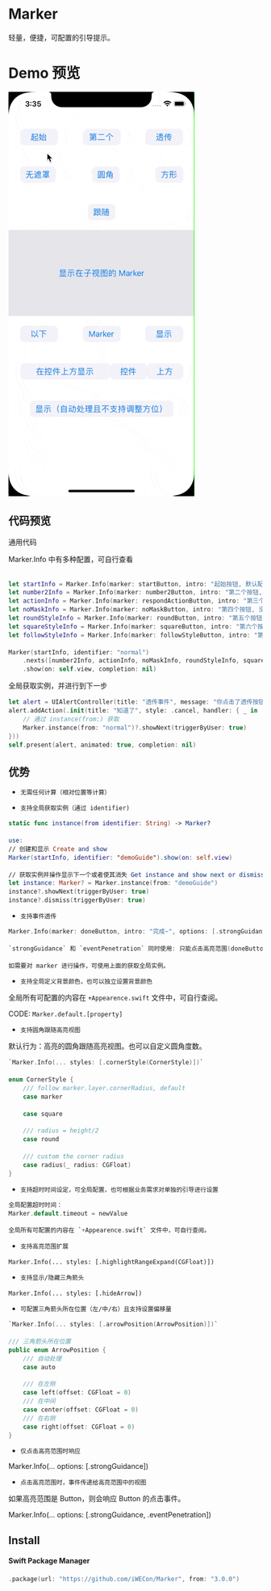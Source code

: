 # Marker

轻量，便捷，可配置的引导提示。

# Demo 预览

![Demo](Demo/preview.gif)

## 代码预览

通用代码

Marker.Info 中有多种配置，可自行查看

```swift
        
let startInfo = Marker.Info(marker: startButton, intro: "起始按钮, 默认配置, 最大宽度 320, 点击任意处进入下一个", styles: [.arrowPosition(.left(offset: 0))])
let number2Info = Marker.Info(marker: number2Button, intro: "第二个按钮, 默认配置", styles: [.arrowPosition(.right(offset: 0))])
let actionInfo = Marker.Info(marker: respondActionButton, intro: "第三个按钮, 可透传事件：仅点击高亮范围有效，且点击事，事件可以传递到按钮上（执行按钮的点击事件）并触发下一步事件", options: [.strongGuidance, .eventPenetration])
let noMaskInfo = Marker.Info(marker: noMaskButton, intro: "第四个按钮, 没有遮罩", styles: [.arrowPosition(.center(offset: 0)), .dimFrame(.zero)])
let roundStyleInfo = Marker.Info(marker: roundButton, intro: "第五个按钮, 圆角遮罩, 且高亮范围有 10px 的扩张", styles: [.cornerStyle(.round), .highlightRangeExpande(10)])
let squareStyleInfo = Marker.Info(marker: squareButton, intro: "第六个按钮, 方形遮罩", styles: [.cornerStyle(.square)])
let followStyleInfo = Marker.Info(marker: followStyleButton, intro: "第七个按钮, 跟随视图的风格, 视图是圆角就是圆角，方形就是方形, 高亮范围有 4px 的扩张", styles: [.cornerStyle(.marker), .highlightRangeExpande(4)])

Marker(startInfo, identifier: "normal")
    .nexts([number2Info, actionInfo, noMaskInfo, roundStyleInfo, squareStyleInfo, followStyleInfo])
    .show(on: self.view, completion: nil)
```

全局获取实例，并进行到下一步
```swift
let alert = UIAlertController(title: "透传事件", message: "你点击了透传按钮, 且按下`知道了`的时候会触发下一步引导", preferredStyle: .alert)
alert.addAction(.init(title: "知道了", style: .cancel, handler: { _ in
    // 通过 instance(from:) 获取
    Marker.instance(from: "normal")?.showNext(triggerByUser: true)
}))
self.present(alert, animated: true, completion: nil)
```


## 优势

* `无需任何计算（相对位置等计算）`

* `支持全局获取实例（通过 identifier)`

```swift
static func instance(from identifier: String) -> Marker?

use:
// 创建和显示 Create and show
Marker(startInfo, identifier: "demoGuide").show(on: self.view)

// 获取实例并操作显示下一个或者使其消失 Get instance and show next or dismiss
let instance: Marker? = Marker.instance(from: "demoGuide")
instance?.showNext(triggerByUser: true)
instance?.dismiss(triggerByUser: true)
```

* `支持事件透传`

```swift
Marker.Info(marker: doneButton, intro: "完成~", options: [.strongGuidance, .eventPenetration])

`strongGuidance` 和 `eventPenetration` 同时使用: 只能点击高亮范围(doneButton)才有响应，同时会响应 doneButton 的点击事件。

如需要对 marker 进行操作，可使用上面的获取全局实例。
```

* `支持全局定义背景颜色，也可以独立设置背景颜色`

全局所有可配置的内容在 `+Appearence.swift` 文件中，可自行查阅。

CODE: `Marker.default.[property]`

* `支持圆角跟随高亮视图`

默认行为：高亮的圆角跟随高亮视图。也可以自定义圆角度数。

```swift
`Marker.Info(... styles: [.cornerStyle(CornerStyle)])`

enum CornerStyle {
    /// follow marker.layer.cornerRadius, default
    case marker
    
    case square
    
    /// radius = height/2
    case round
    
    /// custom the corner radius
    case radius(_ radius: CGFloat)
}
```

* `支持超时时间设定，可全局配置，也可根据业务需求对单独的引导进行设置`

```swift
全局配置超时时间：
Marker.default.timeout = newValue

全局所有可配置的内容在 `+Appearence.swift` 文件中，可自行查阅。
```

* `支持高亮范围扩展`

`Marker.Info(... styles: [.highlightRangeExpand(CGFloat)])`

* `支持显示/隐藏三角箭头`

`Marker.Info(... styles: [.hideArrow])`

* `可配置三角箭头所在位置（左/中/右）且支持设置偏移量`

```swift
`Marker.Info(... styles: [.arrowPosition(ArrowPosition)])`

/// 三角箭头所在位置
public enum ArrowPosition {
    /// 自动处理
    case auto
    
    /// 在左侧
    case left(offset: CGFloat = 0)
    /// 在中间
    case center(offset: CGFloat = 0)
    /// 在右侧
    case right(offset: CGFloat = 0)
}
```

* `仅点击高亮范围时响应`

Marker.Info(... options: [.strongGuidance])

* `点击高亮范围时，事件传递给高亮范围中的视图`

如果高亮范围是 Button，则会响应 Button 的点击事件。

Marker.Info(... options: [.strongGuidance, .eventPenetration])

## Install

#### Swift Package Manager

```swift
.package(url: "https://github.com/iWECon/Marker", from: "3.0.0")
```
